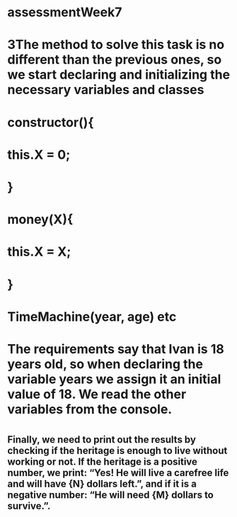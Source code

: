 # assessmentWeek7

# 3The method to solve this task is no different than the previous ones, so we start declaring and initializing the necessary variables and classes

#  constructor(){
#       this.X = 0;
#  }
#    
#    money(X){
#        this.X = X;
#    }
#    TimeMachine(year, age) etc

# The requirements say that Ivan is 18 years old, so when declaring the variable years we assign it an initial value of 18. We read the other variables from the console.
#
## Finally, we need to print out the results by checking if the heritage is enough to live without working or not. If the heritage is a positive number, we print: “Yes! He will live a carefree life and will have {N} dollars left.”, and if it is a negative number: “He will need {М} dollars to survive.”. 



##